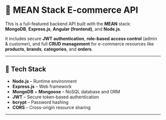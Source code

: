 # 🛒 MEAN Stack E-commerce API

This is a full-featured backend API built with the **MEAN** stack:  
**MongoDB**, **Express.js**, **Angular (frontend)**, and **Node.js**.

It includes secure **JWT authentication**, **role-based access control** (admin & customer), and full **CRUD management** for e-commerce resources like **products**, **brands**, **categories**, and **orders**.

---

## 🚀 Tech Stack

- **Node.js** – Runtime environment
- **Express.js** – Web framework
- **MongoDB** + **Mongoose** – NoSQL database and ORM
- **JWT** – Secure token-based authentication
- **bcrypt** – Password hashing
- **CORS** – Cross-origin resource sharing

---
